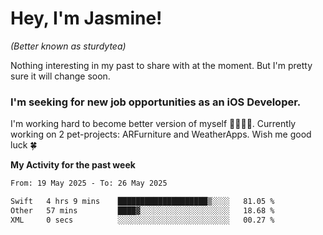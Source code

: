 # Hey, I'm Jasmine!
_(Better known as sturdytea)_

Nothing interesting in my past to share with at the moment. 
But I'm pretty sure it will change soon.

### I'm seeking for new job opportunities as an iOS Developer. 

I'm working hard to become better version of myself 🙇‍♀🏋️‍♀️. 
Currently working on 2 pet-projects: ARFurniture and WeatherApps. 
Wish me good luck 🍀

**My Activity for the past week**

<!--START_SECTION:waka-->

```txt
From: 19 May 2025 - To: 26 May 2025

Swift   4 hrs 9 mins    ████████████████████▒░░░░   81.05 %
Other   57 mins         ████▓░░░░░░░░░░░░░░░░░░░░   18.68 %
XML     0 secs          ░░░░░░░░░░░░░░░░░░░░░░░░░   00.27 %
```

<!--END_SECTION:waka-->
